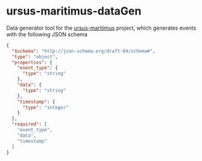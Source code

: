 # ursus-maritimus-dataGen

Data generator tool for the <a href="https://github.com/sagifogel/ursus-maritimus">ursus-maritimus</a> project, 
which generates events with the following JSON schema

```json
{
  "$schema": "http://json-schema.org/draft-04/schema#",
  "type": "object",
  "properties": {
    "event_type": {
      "type": "string"
    },
    "data": {
      "type": "string"
    },
    "timestamp": {
      "type": "integer"
    }
  },
  "required": [
    "event_type",
    "data",
    "timestamp"
  ]
}
```
